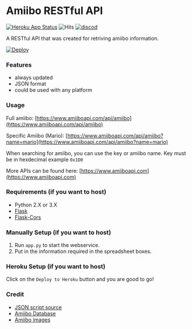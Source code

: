 # Amiibo RESTful API

[![Heroku App Status](http://heroku-shields.herokuapp.com/amiiboapi)](http://amiiboapi.com)
![Hits](https://hitcounter.pythonanywhere.com/count/tag.svg?url=https%3A%2F%2Fgithub.com%2FN3evin%2FAmiiboAPI)
[![discod](https://img.shields.io/badge/Join-Discord-orange.svg?colorB=7289DA&logo=data%3Aimage%2Fpng%3Bbase64%2CiVBORw0KGgoAAAANSUhEUgAAAPUAAADwCAMAAADvotLkAAAAM1BMVEUAAAD%2F%2F%2F%2F%2F%2F%2F%2F%2F%2F%2F%2F%2F%2F%2F%2F%2F%2F%2F%2F%2F%2F%2F%2F%2F%2F%2F%2F%2F%2F%2F%2F%2F%2F%2F%2F%2F%2F%2F%2F%2F%2F%2F%2F%2F%2F%2F%2F%2F%2F%2F%2F%2F%2F%2F%2F%2F%2F%2F%2F%2F%2F%2F%2B3leKCAAAAEHRSTlMAQIAQv%2B%2Bfz2Aw3yBwUK%2BPD%2FW3OwAABYNJREFUeAHt3deWqzAPhuHPljtN93%2Bzf8kasktWHLPHgBj0nk956NVA0zRN0zRN0zRN0zRN07Q%2BkTFWSKMxOKIpFJZVXDJ2jcbCEosJ%2BzUVllo02CeaWXIL9ihHlp2jHdCepRe7s4cVfSc2Rb5CM7q28DUa0THDF8kP6FfkqxTQrYmv04BeOb5OCzo18IUq6NTIVyqjTzNfKYs%2BFb5SM%2FrElyqiS5mvFbpkVK1qVata1apWtapVrWpVq1rVqlY1VK1qVata1apWtapVrWpVR2et9VytWLu4%2BEPUJaQMAMhz0%2B32PIZycXUcBzyagucP%2BTABqzxeVl1Wcl48N%2BVDxlfDUq6odgaPKMUXnPstz38UE%2BGr5K6mDsM6y35TOWetMXjJGLv80vsw4CvjrqR2%2BcscVomz04B6w2RXZDB1t0R1MX%2Ba5zGjNbPEP6YbkPwl1JYAABTWDfPGhnH%2BfR0BLfLVMePR6OvkajRGZm9p%2FQ%2BKcPVCz5dEXCL8ezn456oCmkWrHR7ZdUP8nSiVdSICRbLaAMAQiyX0KLmS8SgJVjsAMDGhW8YlPCpy1QZATuhaMgCAJFYdsWNFqjphx6xQdcGekZeptti1IFNN2LUsUh2wc06i2mDnkkB1we55eeoRuxfkqQfsXhannnFARZo64YBGaWrCAQ3C1DMOKcpSJxzSKEtNOKRBlHrGQUVJ6oSDWiSpBxxUFqSOOCwvR21xWEGO2uCwkhi1x4eGZK01hGrGWpsGfIjEqGdUM8%2Fb0u9NZH3jYHxRinpEJQr8zL8jGd88OtsiRZ3bxwhLDStrrLInKeqmbW6FnbfsCEmI2m2ZM57wUtm0Jywy1HbTvxgadkae8L4gQz1tWgl9y8wb8b5RhprwttAwkfLGlcaIUPuNO1fbcrSFSiLUDu9rOaaxW0%2FiogS13ah2LWqD980S1GkPdcb7rAS12Xg2vLQgUMlIUG8dBi81%2FP6CSlmAuqDS2LKh8ltHmhSgdhsPml3LTj2jVjlfHTaeF5qGi9wO1dz5aotaVBomkt04WvByvjptGm09UsOB64R69ny1wQa2I%2BAT239CI8lXg54kbxs%2BL%2BEGfMqcr8bnhtE57%2BZEqJSC89HZDFxfvUt0SzVOV7tbq1VtB%2FRrMnipSFTnMqJTg5vxmpOoRuIyoUNkOdJl1EjMznzf7Fe0ePXKbnZXzCtakLp%2Bm2LyzFwSfeOFxbeH7YM%2FW81z9XtePhhsjlKsnsRGPl3Ny4cTwrJkbGkdeKKY%2Bg2Vc9Wc8KbseIUbNEUrmb0l2Xf3ODWcQPp5%2FCQ31vFaGPCmkYWoK2xMjn%2FlltEQXiMzhsjP%2FDJc4ckrDnjt7cgn0c32fyWT7P8KLvIfzal6hUKQmh3hfVQ6fTsvRxalrl7tCp2%2BwzN6eW%2BxzUOfbz5NlT2CJPWapR4jj%2FgMvDYEse%2Faezt0%2BBJnpIpZlnptnr7%2FJU6HP6Lk5I%2BN40MiPAvf%2FHjekObLjHlVgjW5enOm4bAnGzuXC45lVxz%2FY67oGJWqVrWqVa1qVata1apWdbdUrWpVq1rVqla1qlWtalWrWtWqzrdUg0%2FOxzPUhU%2FOxBPUM5%2FcSPF4deKTc0A4XE18drSFjZ%2ByiE8AwtFqwycXAGA8WA3H51b2Hyte4oFK3sBGtyyf24hHkz9UjXj6vutR9oeq6WQ2tbPRsVz4zKb2%2FwP4MXM7tP8f6BotfF4FzWx0zhQ%2BrdzMRvdS5JMam995wQ5l6%2FiMYvObJNipwZwQWtn4wdlbqpFuqUa6pRrJ31GN7O%2BoRo53VIPiHdWgcEc1EG6pxnhLNdIt1cj%2Bjmrkckc1KN5RDZrvqAbCLdUYb6lGuqUa2d9RjVzuqAbFO6pBM%2BOOLdA0TdM0TdM0TdM0TdO0b%2FZfegfWFMciUSwAAAAASUVORK5CYII%3D)](https://discord.gg/myxnvvc)


A RESTful API that was created for retriving amiibo information.

[![Deploy](https://www.herokucdn.com/deploy/button.svg)](https://heroku.com/deploy)

### Features
- always updated
- JSON format
- could be used with any platform

### Usage
Full amiibo: [https://www.amiiboapi.com/api/amiibo](https://www.amiiboapi.com/api/amiibo) 

Specific Amiibo (Mario): [https://www.amiiboapi.com/api/amiibo?name=mario](https://www.amiiboapi.com/api/amiibo?name=mario)

When searching for amiibo, you can use the key or amiibo name. Key must be in hexdecimal example `0x1D0`

More APIs can be found here: [https://www.amiiboapi.com](https://www.amiiboapi.com) 

### Requirements (if you want to host)
- Python 2.X or 3.X
- [Flask](http://flask.pocoo.org/)
- [Flask-Cors](https://flask-cors.readthedocs.io/en/latest/)

### Manually Setup (if you want to host)
1. Run `app.py` to start the webservice.
2. Put in the information required in the spreadsheet boxes.

### Heroku Setup (if you want to host)
Click on the `Deploy to Heroku` button and you are good to go!

### Credit
- [JSON script source](https://script.google.com/d/143u0RLuppsmYJ0B3wzo6i0jZYSfIFV2NLJMHPM-Sqczpr9bLwdffc-Wx/edit?usp=sharing)
- [Amiibo Database](https://docs.google.com/spreadsheets/d/19E7pMhKN6x583uB6bWVBeaTMyBPtEAC-Bk59Y6cfgxA)
- [Amiibo images](http://amiibo.life)